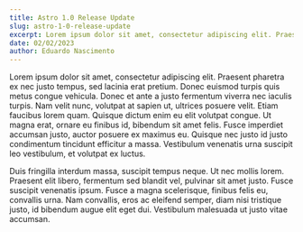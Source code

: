 ```yaml
---
title: Astro 1.0 Release Update
slug: astro-1-0-release-update
excerpt: Lorem ipsum dolor sit amet, consectetur adipiscing elit. Praesent pharetra ex nec justo tempus, sed lacinia erat pretium. Donec euismod turpis quis metus congue vehicula. Donec et ante a justo fermentum viverra nec iaculis turpis.
date: 02/02/2023
author: Eduardo Nascimento
---
```


Lorem ipsum dolor sit amet, consectetur adipiscing elit. Praesent pharetra ex nec justo tempus, sed lacinia erat pretium. Donec euismod turpis quis metus congue vehicula. Donec et ante a justo fermentum viverra nec iaculis turpis. Nam velit nunc, volutpat at sapien ut, ultrices posuere velit. Etiam faucibus lorem quam. Quisque dictum enim eu elit volutpat congue. Ut magna erat, ornare eu finibus id, bibendum sit amet felis. Fusce imperdiet accumsan justo, auctor posuere ex maximus eu. Quisque nec justo id justo condimentum tincidunt efficitur a massa. Vestibulum venenatis urna suscipit leo vestibulum, et volutpat ex luctus.

Duis fringilla interdum massa, suscipit tempus neque. Ut nec mollis lorem. Praesent elit libero, fermentum sed blandit vel, pulvinar sit amet justo. Fusce suscipit venenatis ipsum. Fusce a magna scelerisque, finibus felis eu, convallis urna. Nam convallis, eros ac eleifend semper, diam nisi tristique justo, id bibendum augue elit eget dui. Vestibulum malesuada ut justo vitae accumsan.